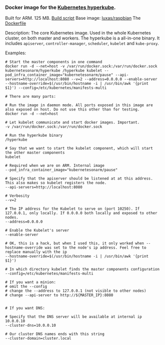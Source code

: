### Docker image for the [Kubernetes hyperkube](https://github.com/kubernetes/kubernetes).

Built for ARM.
125 MB.
[Build script](https://github.com/luxas/kubernetes-on-arm/blob/master/images/kubernetesonarm/build/inbuild.sh)
Base image: [luxas/raspbian](https://hub.docker.com/r/luxas/raspbian)
The [Dockerfile](https://github.com/luxas/kubernetes-on-arm/blob/master/images/kubernetesonarm/hyperkube/Dockerfile)


Description: 
The core Kubernetes image. Used in the whole Kubernetes cluster, on both master and workers.
The hyperkube is a all-in-one binary. 
It includes `apiserver`, `controller-manager`, `scheduler`, `kubelet` and `kube-proxy`.

Examples:

```
# Start the master components in one command
docker run -d --net=host -v /var/run/docker.sock:/var/run/docker.sock kubernetesonarm/hyperkube /hyperkube kubelet --pod_infra_container_image="kubernetesonarm/pause" --api-servers=http://localhost:8080 --v=2 --address=0.0.0.0 --enable-server --hostname-override=$(/usr/bin/hostname -i | /usr/bin/awk '{print $1}') --config=/etc/kubernetes/manifests-multi

# There are many parts:

# Run the image in daemon mode. All ports exposed in this image are also exposed on host. Do not use this other than for testing.
docker run -d --net=host

# Let kubelet communicate and start docker images. Important.
-v /var/run/docker.sock:/var/run/docker.sock

# Run the hyperkube binary
/hyperkube

# Say that we want to start the kubelet component, which will start the other master components
kubelet

# Required when we are on ARM. Internal image
--pod_infra_container_image="kubernetesonarm/pause"

# Specify that the apiserver should be listened at at this address. This also makes so kubelet registers the node.
--api-servers=http://localhost:8080

# Verbosity
--v=2

# The IP address for the Kubelet to serve on (port 10250). If 127.0.0.1, only locally. If 0.0.0.0 both locally and exposed to other nodes.
--address=0.0.0.0

# Enable the Kubelet's server
--enable-server

# OK, this is a hack, but when I used this, it only worked when --hostname-override was set to the node's ip address. Feel free to replace manually with the ip
--hostname-override=$(/usr/bin/hostname -i | /usr/bin/awk '{print $1}')

# In which directory kubelet finds the master components configuration
--config=/etc/kubernetes/manifests-multi

# If you want a minion:
# omit the --config 
# change the --address to 127.0.0.1 (not visible to other nodes)
# change --api-server to http://${MASTER_IP}:8080


# If you want DNS:

# Specify that the DNS server will be available at internal ip 10.0.0.10
--cluster-dns=10.0.0.10 

# Our cluster DNS names ends with this string
--cluster-domain=cluster.local
```
